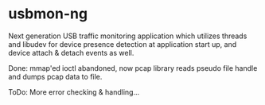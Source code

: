 # usbmon-ng
Next generation USB traffic monitoring application which utilizes threads and libudev for device presence detection at application start up, and device attach & detach events as well.

Done: mmap'ed ioctl abandoned, now pcap library reads pseudo file handle and dumps pcap data to file.

ToDo: More error checking & handling...
